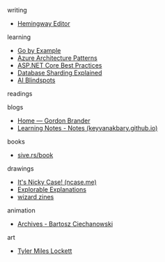 ---
---

writing 
- [Hemingway Editor](https://hemingwayapp.com/)

learning 
- [Go by Example](https://gobyexample.com/)
- [Azure Architecture Patterns](https://learn.microsoft.com/en-us/azure/architecture/patterns/) 
- [ASP.NET Core Best Practices](https://learn.microsoft.com/en-us/aspnet/core/fundamentals/best-practices?view=aspnetcore-9.0)
- [Database Sharding Explained](https://architecturenotes.co/p/database-sharding-explained)
- [AI Blindspots](https://ezyang.github.io/ai-blindspots/)

readings


blogs 
- [Home — Gordon Brander](https://gordonbrander.com/)
- [Learning Notes - Notes (keyvanakbary.github.io)](https://keyvanakbary.github.io/learning-notes/)

books
- [sive.rs/book](https://sive.rs/book)

drawings
- [It's Nicky Case! (ncase.me)](https://ncase.me/)
- [Explorable Explanations](https://explorabl.es/)
- [wizard zines](https://wizardzines.com/)

animation
- [Archives - Bartosz Ciechanowski](https://ciechanow.ski/archives/)

art
- [Tyler Miles Lockett](https://www.tylermileslockett.com/)
